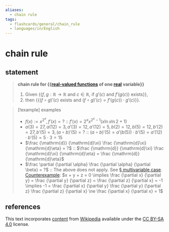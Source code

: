 ```yaml
---
aliases:
  - chain rule
tags:
  - flashcards/general/chain_rule
  - languages/in/English
---
```


# chain rule

## statement

> __chain rule for {{[real-valued functions](real-valued%20function.md) of one [real](real%20number.md) variable}}__
>
> 1. Given {{$f, g: \mathbb{R} \to \mathbb{R}$ and $c \in \mathbb{R}$, if $g'(c)$ and $f'(g(c))$ exists}},
> 2. then {{$(f \circ g)'(c)$ exists and $(f \circ g)'(c) = f'(g(c)) \cdot g'(c)$}}. <!--SR:!2024-02-01,4,272!2024-02-01,4,272!2024-02-01,4,272-->

<!-- markdownlint MD028 -->

> [!example] examples
>
> - $f(x) := x^{2^x}, f'(x) = ?$ :: $f'(x) = 2^x x^{2^x - 1} (x \ln x \ln 2 + 1)$ <!--SR:!2024-02-08,8,252-->
> - $a(3) = 27, a(12) = 3, a'(3) = 12, a'(12) = 5, b(2) = 12, b(5) = 12, b'(2) = 27, b'(5) = 3, (a \circ b)'(5) = ?$ :: $(a \circ b)'(5) = a'(b(5)) \cdot b'(5) = a'(12) \cdot b'(5) = 5 \cdot 3 = 15$ <!--SR:!2024-02-01,4,270-->
> - $\frac {\mathrm{d}} {\mathrm{d}\xi} \frac {\mathrm{d}\xi} {\mathrm{d}\eta} = ?$ :: $\frac {\mathrm{d}} {\mathrm{d}\xi} \frac {\mathrm{d}\xi} {\mathrm{d}\eta} = \frac {\mathrm{d}} {\mathrm{d}\eta}$ <!--SR:!2024-02-01,4,272-->
> - $\frac \partial {\partial \alpha} \frac {\partial \alpha} {\partial \beta} = ?$ :: The above does not apply. See [§ multivariable case](#multivariable%20case). [Counterexample](counterexample.md): $x + y + z = 0 \implies \frac {\partial x} {\partial y} = \frac {\partial y} {\partial z} = \frac {\partial z} {\partial x} = -1 \implies -1 = \frac {\partial x} {\partial y} \frac {\partial y} {\partial z} \frac {\partial z} {\partial x} \ne \frac {\partial x} {\partial x} = 1$ <!--SR:!2024-02-09,9,252-->

## references

This text incorporates [content](https://en.wikipedia.org/wiki/chain_rule) from [Wikipedia](Wikipedia.md) available under the [CC BY-SA 4.0](https://creativecommons.org/licenses/by-sa/4.0/) license.
